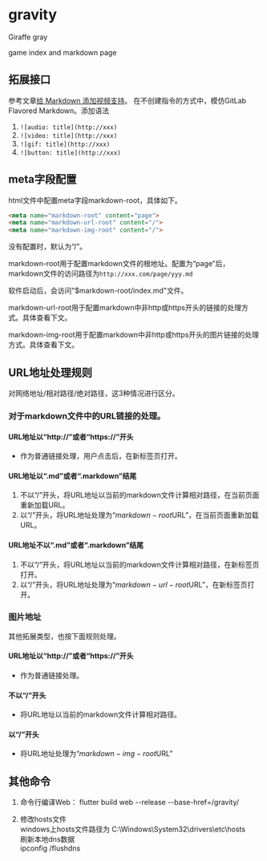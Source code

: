 # gravity

Giraffe
gray

game index and markdown page

## 拓展接口

参考文章[给 Markdown 添加视频支持](https://blog.kaciras.com/article/18/add-video-support-to-markdown)。
在不创建指令的方式中，模仿GitLab Flavored Markdown。添加语法
1. `![audio: title](http://xxx)`
2. `![video: title](http://xxx)`
3. `![gif: title](http://xxx)`
4. `![button: title](http://xxx)`

## meta字段配置

html文件中配置meta字段markdown-root，具体如下。
```html
<meta name="markdown-root" content="page">
<meta name="markdown-url-root" content="/">
<meta name="markdown-img-root" content="/">
```

没有配置时，默认为“/”。

markdown-root用于配置markdown文件的根地址。配置为“page”后，markdown文件的访问路径为`http://xxx.com/page/yyy.md`

软件启动后，会访问"$markdown-root/index.md"文件。

markdown-url-root用于配置markdown中非http或https开头的链接的处理方式。具体查看下文。

markdown-img-root用于配置markdown中非http或https开头的图片链接的处理方式。具体查看下文。

## URL地址处理规则

对网络地址/相对路径/绝对路径，这3种情况进行区分。

### 对于markdown文件中的URL链接的处理。

#### URL地址以“http://”或者“https://”开头

- 作为普通链接处理，用户点击后，在新标签页打开。

#### URL地址以“.md”或者“.markdown”结尾

1. 不以“/”开头，将URL地址以当前的markdown文件计算相对路径，在当前页面重新加载URL。
2. 以“/”开头，将URL地址处理为“$markdown-root$URL”，在当前页面重新加载URL。

#### URL地址不以“.md”或者“.markdown”结尾

1. 不以“/”开头，将URL地址以当前的markdown文件计算相对路径，在新标签页打开。
2. 以“/”开头，将URL地址处理为“$markdown-url-root$URL”，在新标签页打开。

### 图片地址

其他拓展类型，也按下面规则处理。

#### URL地址以“http://”或者“https://”开头

- 作为普通链接处理。

#### 不以“/”开头

- 将URL地址以当前的markdown文件计算相对路径。

#### 以“/”开头

- 将URL地址处理为“$markdown-img-root$URL”

## 其他命令

1. 命令行编译Web：
   flutter build web --release --base-href=/gravity/

2. 修改hosts文件  
   windows上hosts文件路径为
   C:\Windows\System32\drivers\etc\hosts  
   刷新本地dns数据  
   ipconfig /flushdns